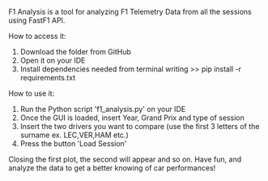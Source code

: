 F1 Analysis is a tool for analyzing F1 Telemetry Data from all the sessions using FastF1 API.

How to access it:
1. Download the folder from GitHub
2. Open it on your IDE
3. Install dependencies needed from terminal writing  >> pip install -r requirements.txt

How to use it:
1. Run the Python script 'f1_analysis.py' on your IDE
2. Once the GUI is loaded, insert Year, Grand Prix and type of session
3. Insert the two drivers you want to compare (use the first 3 letters of the surname ex. LEC,VER,HAM etc.)
4. Press the button 'Load Session'

Closing the first plot, the second will appear and so on.
Have fun, and analyze the data to get a better knowing of car performances! 
